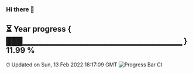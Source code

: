 ### Hi there 👋
⏳ Year progress { ███▁▁▁▁▁▁▁▁▁▁▁▁▁▁▁▁▁▁▁▁▁▁▁▁▁▁▁ } 11.99 %
---
⏰ Updated on Sun, 13 Feb 2022 18:17:09 GMT
![Progress Bar CI](https://github.com/liununu/liununu/workflows/Progress%20Bar%20CI/badge.svg)
